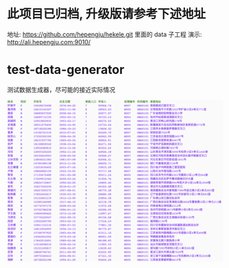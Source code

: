# 此项目已归档, 升级版请参考下述地址

地址: https://github.com/hepengju/hekele.git 里面的 data 子工程
演示: http://ali.hepengju.com:9010/



# test-data-generator
测试数据生成器，尽可能的接近实际情况

![测试数据生成示例](https://github.com/hepengju/test-data-generator/blob/master/src/test/resources/%E6%B5%8B%E8%AF%95%E6%95%B0%E6%8D%AE%E7%94%9F%E6%88%90%E5%99%A8%E7%A4%BA%E4%BE%8B.png)
